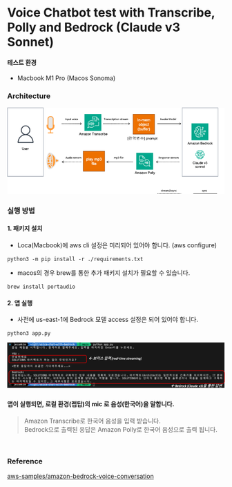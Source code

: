 # Voice Chatbot test with Transcribe, Polly and Bedrock (Claude v3 Sonnet)

#### 테스트 환경
- Macbook M1 Pro (Macos Sonoma)


### Architecture 
![test-architecture](./img/test-architecture.png)

### 실행 방법

#### 1. 패키지 설치
- Loca(Macbook)에 aws cli 설정은 미리되어 있어야 합니다. (aws configure)
```
python3 -m pip install -r ./requirements.txt
```
 
- macos의 경우 brew를 통한 추가 패키지 설치가 필요할 수 있습니다.
```
brew install portaudio
```

#### 2. 앱 실행
- 사전에 us-east-1에 Bedrock 모델 access 설정은 되어 있어야 합니다.
```
python3 app.py
```

![result1](./img/result1.png)

#### 앱이 실행되면, 로컬 환경(랩탑)의 mic 로 음성(한국어)을 말합니다.
> Amazon Transcribe로 한국어 음성을 입력 받습니다. <br>
> Bedrock으로 출력된 응답은 Amazon Polly로 한국어 음성으로 출력 됩니다. 


<br>


### Reference
[aws-samples/amazon-bedrock-voice-conversation](https://github.com/aws-samples/amazon-bedrock-voice-conversation)